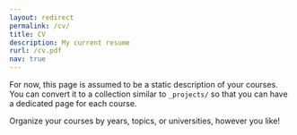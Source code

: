 ```yaml
---
layout: redirect
permalink: /cv/
title: CV
description: My current resume
rurl: /cv.pdf
nav: true
---
```


For now, this page is assumed to be a static description of your courses. You can convert it to a collection similar to `_projects/` so that you can have a dedicated page for each course.

Organize your courses by years, topics, or universities, however you like!
